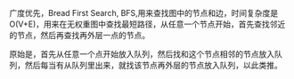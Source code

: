 广度优先，Bread First Search, BFS,用来查找图中的节点和边，时间复杂度是O(V+E)，用来在无权重图中查找最短路径，从任意一个节点开始，首先查找邻近的节点，然后再查找再外层一点的节点。

原始是，首先从任意一个点开始放入队列，然后找和这个节点相邻的节点放入队列，然后每当有从队列里出来，就找该节点再外层的节点放入队列，以此类推。